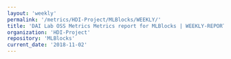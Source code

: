 ```yaml
---
layout: 'weekly'
permalink: '/metrics/HDI-Project/MLBlocks/WEEKLY/'
title: 'DAI Lab OSS Metrics Metrics report for MLBlocks | WEEKLY-REPORT-2018-11-02'
organization: 'HDI-Project'
repository: 'MLBlocks'
current_date: '2018-11-02'
---
```

